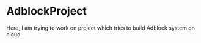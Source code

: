 # AdblockProject
Here, I am trying to work on project which tries to build Adblock system on cloud. 
